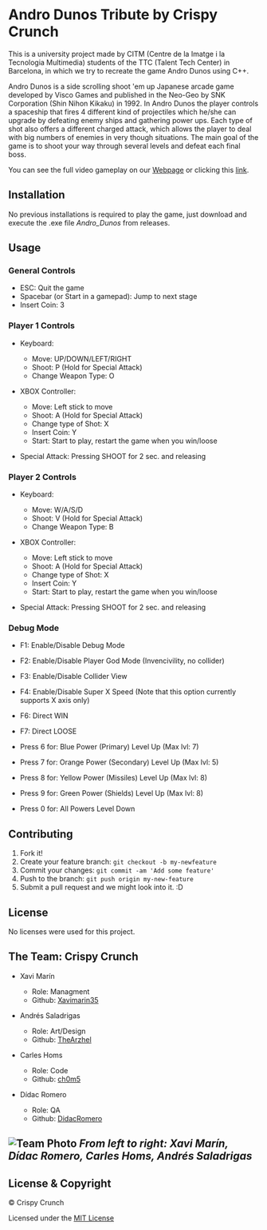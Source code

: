 ﻿# Andro Dunos Tribute by Crispy Crunch
This is a university project made by CITM (Centre de la Imatge i la Tecnologia Multimedia) students of the TTC (Talent Tech Center) in Barcelona, in which we try to recreate the game Andro Dunos using C++.

Andro Dunos is a side scrolling shoot 'em up Japanese arcade game developed by Visco Games and published in the Neo-Geo by SNK Corporation (Shin Nihon Kikaku) in 1992. In Andro Dunos the player controls a spaceship that fires 4 different kind of projectiles which he/she can upgrade by defeating enemy ships and gathering power ups. Each type of shot also offers a different charged attack, which allows the player to deal with big numbers of enemies in very though situations. The main goal of the game is to shoot your way through several levels and defeat each final boss.

You can see the full video gameplay on our [Webpage](https://goo.gl/3yk2Mg) or clicking this [link](https://goo.gl/DHgDgy).

## Installation
No previous installations is required to play the game, just download and execute the .exe file *Andro_Dunos* from releases.

## Usage
### General Controls
- ESC: Quit the game
- Spacebar (or Start in a gamepad): Jump to next stage 
- Insert Coin: 3

### Player 1 Controls
- Keyboard:
	- Move: UP/DOWN/LEFT/RIGHT
	- Shoot: P (Hold for Special Attack)
	- Change Weapon Type: O
	
- XBOX Controller:
	- Move: Left stick to move
	- Shoot: A (Hold for Special Attack)
	- Change type of Shot: X
	- Insert Coin: Y
	- Start: Start to play, restart the game when you win/loose

- Special Attack: Pressing SHOOT for 2 sec. and releasing

### Player 2 Controls
- Keyboard:
	- Move: W/A/S/D
	- Shoot: V (Hold for Special Attack)
	- Change Weapon Type: B
	
- XBOX Controller:
	- Move: Left stick to move
	- Shoot: A (Hold for Special Attack)
	- Change type of Shot: X
	- Insert Coin: Y
	- Start: Start to play, restart the game when you win/loose

- Special Attack: Pressing SHOOT for 2 sec. and releasing

### Debug Mode
- F1: Enable/Disable Debug Mode
- F2: Enable/Disable Player God Mode (Invencivility, no collider)
- F3: Enable/Disable Collider View
- F4: Enable/Disable Super X Speed (Note that this option currently supports X axis only)
- F6: Direct WIN
- F7: Direct LOOSE

- Press 6 for: Blue Power (Primary) Level Up (Max lvl: 7)
- Press 7 for: Orange Power (Secondary) Level Up (Max lvl: 5)
- Press 8 for: Yellow Power (Missiles) Level Up (Max lvl: 8)
- Press 9 for: Green Power (Shields) Level Up (Max lvl: 8)
- Press 0 for: All Powers Level Down

## Contributing
1. Fork it!
2. Create your feature branch: `git checkout -b my-newfeature`
3. Commit your changes: `git commit -am 'Add some
feature'`
4. Push to the branch: `git push origin my-new-feature`
5. Submit a pull request and we might look into it. :D

## License
No licenses were used for this project.

## The Team: Crispy Crunch
* Xavi Marín
  * Role: Managment
  * Github: [Xavimarin35](https://github.com/xavimarin35)

* Andrés Saladrigas
  * Role: Art/Design
  * Github: [TheArzhel](https://github.com/TheArzhel)

* Carles Homs 
  * Role: Code
  * Github: [ch0m5](https://github.com/ch0m5)

* Dídac Romero
  * Role: QA
  * Github: [DidacRomero](https://github.com/DidacRomero)

![Team Photo](https://raw.githubusercontent.com/ch0m5/Project_1/master/Wiki%20Material/Logo_%26_Team/Team_Photo.jpeg)
*From left to right: Xavi Marín, Dídac Romero, Carles Homs, Andrés Saladrigas*
 ---
## License & Copyright 

© Crispy Crunch

Licensed under the [MIT License](LICENSE.txt)
